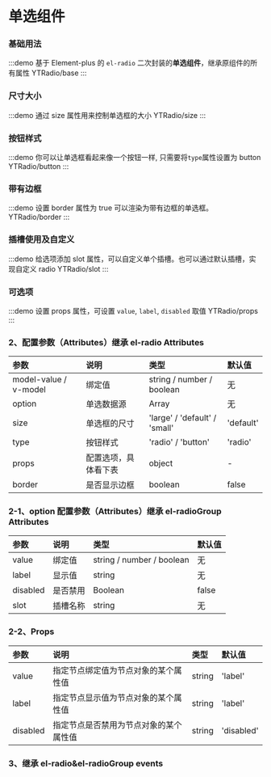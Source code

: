 # 单选组件

### 基础用法

:::demo 基于 Element-plus 的 `el-radio` 二次封装的**单选组件**，继承原组件的所有属性
YTRadio/base
:::

### 尺寸大小

:::demo 通过 size 属性用来控制单选框的大小
YTRadio/size
:::

### 按钮样式

:::demo 你可以让单选框看起来像一个按钮一样, 只需要将`type`属性设置为 button
YTRadio/button
:::

### 带有边框

:::demo 设置 border 属性为 true 可以渲染为带有边框的单选框。
YTRadio/border
:::

### 插槽使用及自定义

:::demo 给选项添加 slot 属性，可以自定义单个插槽。也可以通过默认插槽，实现自定义 radio
YTRadio/slot
:::

### 可选项

:::demo 设置 props 属性，可设置 `value`, `label`, `disabled` 取值
YTRadio/props
:::

### 2、配置参数（Attributes）继承 el-radio Attributes

| 参数                  | 说明                 | 类型                          | 默认值    |
| :-------------------- | :------------------- | :---------------------------- | :-------- |
| model-value / v-model | 绑定值               | string / number / boolean     | 无        |
| option                | 单选数据源           | Array                         | 无        |
| size                  | 单选框的尺寸         | 'large' / 'default' / 'small' | 'default' |
| type                  | 按钮样式             | 'radio' / 'button'            | 'radio'   |
| props                 | 配置选项，具体看下表 | object                        | -         |
| border                | 是否显示边框         | boolean                       | false     |

### 2-1、option 配置参数（Attributes）继承 el-radioGroup Attributes

| 参数     | 说明     | 类型                      | 默认值 |
| :------- | :------- | :------------------------ | :----- |
| value    | 绑定值   | string / number / boolean | 无     |
| label    | 显示值   | string                    | 无     |
| disabled | 是否禁用 | Boolean                   | false  |
| slot     | 插槽名称 | string                    | 无     |

### 2-2、Props

| 参数     | 说明                                   | 类型   | 默认值     |
| :------- | :------------------------------------- | :----- | :--------- |
| value    | 指定节点绑定值为节点对象的某个属性值   | string | 'label'    |
| label    | 指定节点显示值为节点对象的某个属性值   | string | 'label'    |
| disabled | 指定节点是否禁用为节点对象的某个属性值 | string | 'disabled' |

### 3、继承 el-radio&el-radioGroup events
